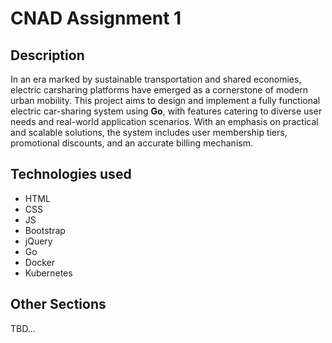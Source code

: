 # CNAD Assignment 1
## Description
In an era marked by sustainable transportation and shared economies, electric carsharing platforms have emerged as a cornerstone of modern urban mobility. This project aims to design and implement a fully functional electric car-sharing system using **Go**, with features catering to diverse user needs and real-world application scenarios. With an emphasis on practical and scalable solutions, the system includes user membership tiers, promotional discounts, and an accurate billing mechanism.
## Technologies used
- HTML
- CSS
- JS
- Bootstrap
- jQuery
- Go
- Docker 
- Kubernetes
## Other Sections
TBD...
